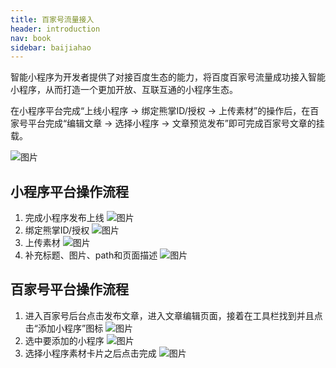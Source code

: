 ```yaml
---
title: 百家号流量接入
header: introduction
nav: book
sidebar: baijiahao
---
```

智能小程序为开发者提供了对接百度生态的能力，将百度百家号流量成功接入智能小程序，从而打造一个更加开放、互联互通的小程序生态。


在小程序平台完成“上线小程序 -> 绑定熊掌ID/授权 -> 上传素材”的操作后，在百家号平台完成“编辑文章 -> 选择小程序 -> 文章预览发布”即可完成百家号文章的挂载。

![图片](../../img/introduction/scancode/baijiahao2.png)

## 小程序平台操作流程
1. 完成小程序发布上线
![图片](../../img/introduction/scancode/baijiahao9.png)
2. 绑定熊掌ID/授权
![图片](../../img/introduction/scancode/baijiahao8.png)
3. 上传素材
![图片](../../img/introduction/scancode/baijiahao3.png)
4. 补充标题、图片、path和页面描述
![图片](../../img/introduction/scancode/baijiahao4.png)
## 百家号平台操作流程
1.  进入百家号后台点击发布文章，进入文章编辑页面，接着在工具栏找到并且点击“添加小程序”图标
![图片](../../img/introduction/scancode/baijiahao5.png)
2.  选中要添加的小程序
![图片](../../img/introduction/scancode/baijiahao6.png)
3.  选择小程序素材卡片之后点击完成
![图片](../../img/introduction/scancode/baijiahao7.png)
